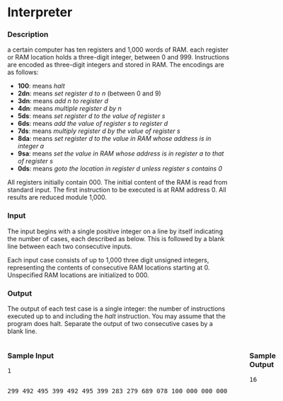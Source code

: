 # Interpreter

### Description
a certain computer has ten registers and 1,000 words of RAM. each register or RAM location holds a three-digit integer, between 0 and 999. Instructions are encoded as three-digit integers and stored in RAM. The encodings are as follows:

- **100**: means *halt*
- **2dn**: means *set register d to n* (between 0 and 9)
- **3dn**: means *add n to register d*
- **4dn**: means *multiple register d by n*
- **5ds**: means *set register d to the value of register s*
- **6ds**: means *add the value of register s to register d*
- **7ds**: means *multiply register d by the value of register s*
- **8da**: means *set register d to the value in RAM whose address is in integer a*
- **9sa**: means *set the value in RAM whose address is in register a to that of register s*
- **0ds**: means *goto the location in register d unless register s contains 0*

All registers initially contain 000. The initial content of the RAM is read from standard input. The first instruction to be executed is at RAM address 0. All results are reduced module 1,000. 

### Input
The input begins with a single positive integer on a line by itself indicating the number of cases, each described as below. This is followed by a blank line between each two consecutive inputs.

Each input case consists of up to 1,000 three digit unsigned integers, representing the contents of consecutive RAM locations starting at 0. Unspecified RAM locations are initialized to 000. 

### Output
The output of each test case is a single integer: the number of instructions executed up to and including the *halt* instruction. You may assume that the program does halt. Separate the output of two consecutive cases by a blank line.

<div style="display: flex; column-gap: 50px;">
<div>
<h3>Sample Input</h3>
<pre>
1

299
492
495
399
492
495
399
283
279
689
078
100
000
000
000
</pre>
</div>

<div>
<h3>Sample Output</h3>
<pre>
16
</pre></div>
</div>


